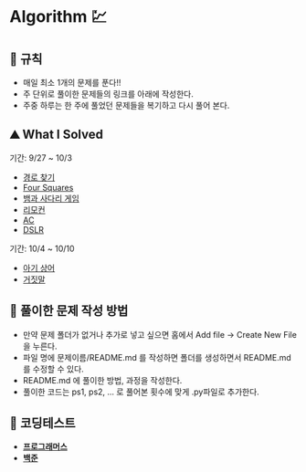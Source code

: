 # Algorithm 💹

## 🎲  규칙

- 매일 최소 1개의 문제를 푼다!!
- 주 단위로 풀이한 문제들의 링크를 아래에 작성한다.
- 주중 하루는 한 주에 풀었던 문제들을 복기하고 다시 풀어 본다.

## ⛰ What I Solved
기간: 9/27 ~ 10/3
- [경로 찾기](https://www.acmicpc.net/problem/11403)
- [Four Squares](https://www.acmicpc.net/problem/17626)
- [뱀과 사다리 게임](https://www.acmicpc.net/problem/16928)
- [리모컨](https://www.acmicpc.net/problem/1107)
- [AC](https://www.acmicpc.net/problem/5430)
- [DSLR](https://www.acmicpc.net/problem/9019)

기간: 10/4 ~ 10/10
- [아기 상어](https://www.acmicpc.net/problem/16236)
- [거짓말](https://www.acmicpc.net/problem/1043)

## 🧐 풀이한 문제 작성 방법
- 만약 문제 폴더가 없거나 추가로 넣고 싶으면 홈에서 Add file -> Create New File 을 누른다.
- 파일 명에 문제이름/README.md 를 작성하면 폴더를 생성하면서 README.md를 수정할 수 있다.
- README.md 에 풀이한 방법, 과정을 작성한다.
- 풀이한 코드는 ps1, ps2, ... 로 풀어본 횟수에 맞게 .py파일로 추가한다.

## 🔗 코딩테스트
- **[프로그래머스](https://programmers.co.kr/learn/challenges)**
- **[백준](https://www.acmicpc.net/)**
